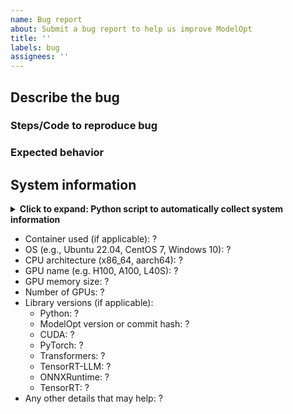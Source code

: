 ```yaml
---
name: Bug report
about: Submit a bug report to help us improve ModelOpt
title: ''
labels: bug
assignees: ''
---
```


## Describe the bug
<!-- Description of what the bug is, its impact (blocker, should have, nice to have) and any stack traces or error messages. -->


### Steps/Code to reproduce bug
<!-- Please list *minimal* steps or code snippet for us to be able to reproduce the bug. -->
<!-- A helpful guide on on how to craft a minimal bug report http://matthewrocklin.com/blog/work/2018/02/28/minimal-bug-reports. -->


### Expected behavior


## System information


<details>
<summary><b>Click to expand: Python script to automatically collect system information</b></summary>

```python
import platform
import re
import subprocess


def get_nvidia_gpu_info():
    try:
        nvidia_smi = (
            subprocess.check_output(
                "nvidia-smi --query-gpu=name,memory.total,count --format=csv,noheader,nounits",
                shell=True,
            )
            .decode("utf-8")
            .strip()
            .split("\n")
        )
        if len(nvidia_smi) > 0:
            gpu_name = nvidia_smi[0].split(",")[0].strip()
            gpu_memory = round(float(nvidia_smi[0].split(",")[1].strip()) / 1024, 1)
            gpu_count = len(nvidia_smi)
            return gpu_name, f"{gpu_memory} GB", gpu_count
    except Exception:
        return "?", "?", "?"


def get_cuda_version():
    try:
        nvcc_output = subprocess.check_output("nvcc --version", shell=True).decode("utf-8")
        match = re.search(r"release (\d+\.\d+)", nvcc_output)
        if match:
            return match.group(1)
    except Exception:
        return "?"


def get_package_version(package):
    try:
        return getattr(__import__(package), "__version__", "?")
    except Exception:
        return "?"


# Get system info
os_info = f"{platform.system()} {platform.release()}"
if platform.system() == "Linux":
    try:
        os_info = (
            subprocess.check_output("cat /etc/os-release | grep PRETTY_NAME | cut -d= -f2", shell=True)
            .decode("utf-8")
            .strip()
            .strip('"')
        )
    except Exception:
        pass
elif platform.system() == "Windows":
    print("Please add the `windows` label to the issue.")

cpu_arch = platform.machine()
gpu_name, gpu_memory, gpu_count = get_nvidia_gpu_info()
cuda_version = get_cuda_version()

# Print system information in the format required for the issue template
print("=" * 70)
print("- Container used (if applicable): " + "?")
print("- OS (e.g., Ubuntu 22.04, CentOS 7, Windows 10): " + os_info)
print("- CPU architecture (x86_64, aarch64): " + cpu_arch)
print("- GPU name (e.g. H100, A100, L40S): " + gpu_name)
print("- GPU memory size: " + gpu_memory)
print("- Number of GPUs: " + str(gpu_count))
print("- Library versions (if applicable):")
print("  - Python: " + platform.python_version())
print("  - ModelOpt version or commit hash: " + get_package_version("modelopt"))
print("  - CUDA: " + cuda_version)
print("  - PyTorch: " + get_package_version("torch"))
print("  - Transformers: " + get_package_version("transformers"))
print("  - TensorRT-LLM: " + get_package_version("tensorrt_llm"))
print("  - ONNXRuntime: " + get_package_version("onnxruntime"))
print("  - TensorRT: " + get_package_version("tensorrt"))
print("=" * 70)
```

</details>

- Container used (if applicable): ?
- OS (e.g., Ubuntu 22.04, CentOS 7, Windows 10): ? <!-- If Windows, please add the `windows` label to the issue. -->
- CPU architecture (x86_64, aarch64): ?
- GPU name (e.g. H100, A100, L40S): ?
- GPU memory size: ?
- Number of GPUs: ?
- Library versions (if applicable):
  - Python: ?
  - ModelOpt version or commit hash: ?
  - CUDA: ?
  - PyTorch: ?
  - Transformers: ?
  - TensorRT-LLM: ?
  - ONNXRuntime: ?
  - TensorRT: ?
- Any other details that may help: ?
